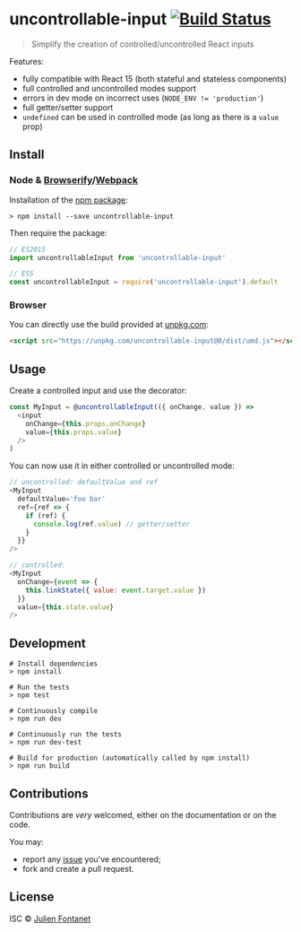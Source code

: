# uncontrollable-input [![Build Status](https://travis-ci.org/JsCommunity/react-uncontrollable-input.png?branch=master)](https://travis-ci.org/JsCommunity/react-uncontrollable-input)

> Simplify the creation of controlled/uncontrolled React inputs


Features:

- fully compatible with React 15 (both stateful and stateless components)
- full controlled and uncontrolled modes support
- errors in dev mode on incorrect uses (`NODE_ENV != 'production'`)
- full getter/setter support
- `undefined` can be used in controlled mode (as long as there is a `value` prop)

## Install

### Node & [Browserify](http://browserify.org/)/[Webpack](https://webpack.js.org/)

Installation of the [npm package](https://npmjs.org/package/uncontrollable-input):

```
> npm install --save uncontrollable-input
```

Then require the package:

```javascript
// ES2015
import uncontrollableInput from 'uncontrollable-input'

// ES5
const uncontrollableInput = require('uncontrollable-input').default
```

### Browser

You can directly use the build provided at [unpkg.com](https://unpkg.com):

```html
<script src="https://unpkg.com/uncontrollable-input@0/dist/umd.js"></script>
```

## Usage

Create a controlled input and use the decorator:

```js
const MyInput = @uncontrollableInput(({ onChange, value }) =>
  <input
    onChange={this.props.onChange}
    value={this.props.value}
  />
)
```

You can now use it in either controlled or uncontrolled mode:

```js
// uncontrolled: defaultValue and ref
<MyInput
  defaultValue='foo bar'
  ref={ref => {
    if (ref) {
      console.log(ref.value) // getter/setter
    }
  }}
/>

// controlled:
<MyInput
  onChange={event => {
    this.linkState({ value: event.target.value })
  }}
  value={this.state.value}
/>
```

## Development

```
# Install dependencies
> npm install

# Run the tests
> npm test

# Continuously compile
> npm run dev

# Continuously run the tests
> npm run dev-test

# Build for production (automatically called by npm install)
> npm run build
```

## Contributions

Contributions are *very* welcomed, either on the documentation or on
the code.

You may:

- report any [issue](https://github.com/JsCommunity/uncontrollable-input/issues)
  you've encountered;
- fork and create a pull request.

## License

ISC © [Julien Fontanet](https://github.com/julien-f)
